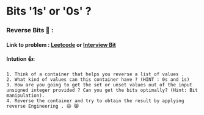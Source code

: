 # Bits '1s' or '0s' ?

### Reverse Bits 💯 : 

#### Link to problem : [Leetcode](https://leetcode.com/problems/reverse-bits/) or [Interview Bit](https://www.interviewbit.com/problems/reverse-bits/)

#### Intution 👍:

    1. Think of a container that helps you reverse a list of values .
    2. What kind of values can this container have ? (HINT : 0s and 1s)
    3. How are you going to get the set or unset values out of the input unsigned integer provided ? Can you get the bits optimally? (Hint: Bit manipulation).
    4. Reverse the container and try to obtain the result by applying reverse Engineering . 😄 😸